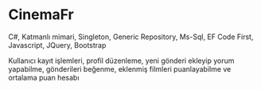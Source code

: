 # CinemaFr

C#, Katmanlı mimari, Singleton, Generic Repository, Ms-Sql, EF Code First, Javascript, JQuery, Bootstrap

Kullanıcı kayıt işlemleri, profil düzenleme, yeni gönderi ekleyip yorum yapabilme, gönderileri beğenme, eklenmiş filmleri puanlayabilme ve ortalama puan hesabı
